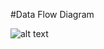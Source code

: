 #Data Flow Diagram

![alt text](https://cloud.githubusercontent.com/assets/21317641/19175650/33f3ebac-8bfe-11e6-8565-c23027f25fb7.PNG "Import Image through Issue")

